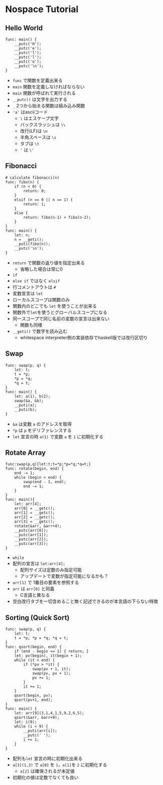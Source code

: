 # Nospace Tutorial

## Hello World

```
func: main() {
    __putc('H');
    __putc('e');
    __putc('l');
    __putc('l');
    __putc('o');
    __putc('\n');
}
```

- `func` で関数を定義出来る
- `main` 関数を定義しなければならない
- `main` 関数が呼ばれて実行される
- `__putc()` は文字を出力する
- `_` 2つから始まる関数は組み込み関数
- `'a'` はasciiコード
  - `\` はエスケープ文字
  - バックスラッシュは `\\`
  - 改行(LF)は `\n`
  - 半角スペースは `\s`
  - タブは `\t`
  - `'` は `\'`

## Fibonacci

```
# calculate fibonacci(n)
func: fibo(n) {
    if (n < 0) {
        return: 0;
    }
    elsif (n == 0 || n == 1) {
        return: 1;
    }
    else {
        return: fibo(n-1) + fibo(n-2);
    }
}
func: main() {
    let: n;
    n = __geti();
    __puti(fibo(n));
    __putc('\n');
}
```

- `return` で関数の返り値を指定出来る
  - 省略した場合は常に0
- `if`
- `else if` ではなく `elsif`
- 行コメントアウトは `#`
- 変数宣言は `let`
- ローカルスコープは関数のみ
- 関数内のどこでも `let` を使うことが出来る
- 関数外で`let`を使うとグローバルスコープになる
- 同一スコープで同じ名前の変数の宣言は出来ない
  - 関数も同様
- `__geti()` で数字を読み込む
  - whitespace interpreter側の実装依存でhaskell版では改行区切り

## Swap

```
func: swap(p, q) {
    let: t;
    t = *p;
    *p = *q;
    *q = t;
}
func: main() {
    let: a(1), b(2);
    swap(&a, &b);
    __puti(a);
    __puti(b);
}
```

- `&a` は変数 `a` のアドレスを取得
- `*p` は `p` をデリファレンスする
- `let` 宣言の時 `a(1)` で変数 `a` を `1` に初期化する

## Rotate Array

```
func:swap(p,q){let:t;t=*p;*p=*q;*q=t;}
func: rotate(begin, end) {
    end -= 1;
    while (begin < end) {
        swap(end - 1, end);
        end -= 1;
    }
}
func: main(){
    let: arr[4];
    arr[0] = __getc();
    arr[1] = __getc();
    arr[2] = __getc();
    arr[3] = __getc();
    rotate(&arr, &arr+4);
    __putc(arr[0]);
    __putc(arr[1]);
    __putc(arr[2]);
    __putc(arr[3]);
}
```

- `while`
- 配列の宣言は `let:arr[4];`
  - 配列サイズは定数のみ指定可能
  - アップデートで変数が指定可能になるかも？
- `arr[1]` で 1番目の要素を参照する
- `arr` は `arr[0]` と同義
  - C言語と異なる
- 空白改行タブを一切含めること無く記述できるのが本言語の下らない特徴

## Sorting (Quick Sort)

```
func: swap(p, q) {
    let: t;
    t = *p; *p = *q; *q = t;
}
func: qsort(begin, end) {
    if (end - begin <= 1) { return; }
    let: pv(begin), it(begin + 1);
    while (it < end) {
        if (*pv > *it) {
            swap(pv + 1, it);
            swap(pv, pv + 1);
            pv += 1;
        }
        it += 1;
    }
    qsort(begin, pv);
    qsort(pv+1, end);
}
func: main() {
    let: arr[9](3,1,4,1,5,9,2,6,5);
    qsort(&arr, &arr+9);
    let: i(0);
    while (i < 9) {
        __puti(arr[i]);
        __putc(' ');
        i += 1;
    }
}
```

- 配列も`let` 宣言の時に初期化出来る
- `a[3](1,2)` で `a[0]` を `1`，`a[1]`を `2` に初期化する
  - `a[2]` は確保されるが未定値
- 初期化の値は定数でなくても良い
